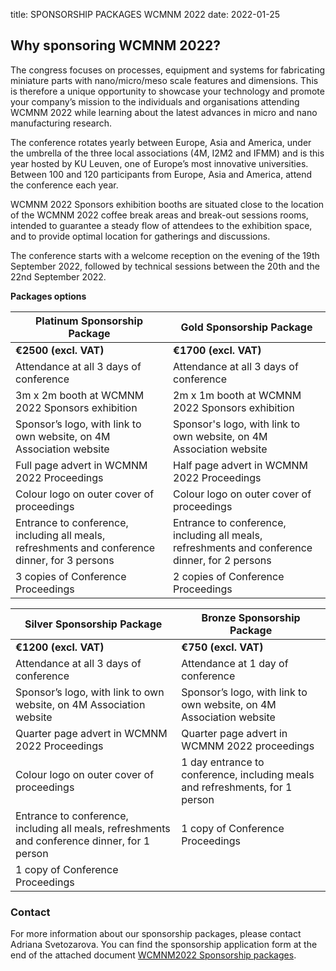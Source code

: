 title: SPONSORSHIP PACKAGES WCMNM 2022
date: 2022-01-25

## Why sponsoring WCMNM 2022?

The congress focuses on processes, equipment and systems for fabricating miniature parts with nano/micro/meso scale features and dimensions. This is therefore a unique opportunity to showcase your technology and promote your company’s mission to the individuals and organisations attending WCMNM 2022 while learning about the latest advances in micro and nano manufacturing research.

The conference rotates yearly between Europe, Asia and America, under the umbrella of the three local associations (4M, I2M2 and IFMM) and is this year hosted by KU Leuven, one of Europe’s most innovative universities. Between 100 and 120 participants from Europe, Asia and America, attend the conference each year.

WCMNM 2022 Sponsors exhibition booths are situated close to the location of the WCMNM 2022 coffee break areas and break-out sessions rooms, intended to guarantee a steady flow of attendees to the exhibition space, and to provide optimal location for gatherings and discussions.

The conference starts with a welcome reception on the evening of the 19th September 2022, followed by technical sessions between the 20th and the 22nd September 2022.


**Packages options**

| **Platinum Sponsorship Package** | **Gold Sponsorship Package** |
|---|---|
| **€2500 (excl. VAT)** | **€1700 (excl. VAT)** |
| Attendance at all 3 days of conference | Attendance at all 3 days of conference |
| 3m x 2m booth at WCMNM 2022 Sponsors exhibition | 2m x 1m booth at WCMNM 2022 Sponsors exhibition |
| Sponsor’s logo, with link to own website, on 4M Association website | Sponsor's logo, with link to own website, on 4M Association website |
| Full page advert in WCMNM 2022 Proceedings | Half page advert in WCMNM 2022 Proceedings |
| Colour logo on outer cover of proceedings | Colour logo on outer cover of proceedings |
| Entrance to conference, including all meals, refreshments and conference dinner, for 3 persons | Entrance to conference, including all meals, refreshments and conference dinner, for 2 persons |
| 3 copies of Conference Proceedings | 2 copies of Conference Proceedings |
	
	
	

| **Silver Sponsorship Package** | **Bronze Sponsorship Package** |
|---|---|
| **€1200 (excl. VAT)** | **€750 (excl. VAT)** |
| Attendance at all 3 days of conference | Attendance at 1 day of conference |
| Sponsor’s logo, with link to own website, on 4M Association website | Sponsor’s logo, with link to own website, on 4M Association website |
| Quarter page advert in WCMNM 2022 Proceedings | Quarter page advert in WCMNM 2022 proceedings |
| Colour logo on outer cover of proceedings | 1 day entrance to conference, including meals and refreshments, for 1 person |
| Entrance to conference, including all meals, refreshments and conference dinner, for 1 person | 1 copy of Conference Proceedings |
| 1 copy of Conference Proceedings | |

	
### Contact

For more information about our sponsorship packages, please contact Adriana Svetozarova. 
You can find the sponsorship application form at the end of the attached document <a href="/files/WCMNM2022 Sponsorship packages.pdf">WCMNM2022 Sponsorship packages</a>.
